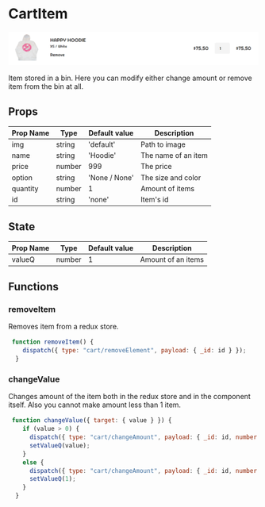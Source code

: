 # CartItem

![Photo](./screenshots/CartItem.PNG)

Item stored in a bin. Here you can modify either change amount or remove item from the bin at all.

## Props

| Prop Name | Type   | Default value | Description         |
|-----------|--------|---------------|---------------------|
| img       | string | 'default'     | Path to image       |
| name      | string | 'Hoodie'      | The name of an item |
| price     | number | 999           | The price           |
| option    | string | 'None / None' | The size and color  |
| quantity  | number | 1             | Amount of items     |
| id        | string | 'none'        | Item's id           |

## State

| Prop Name | Type   | Default value | Description        |
|-----------|--------|---------------|--------------------|
| valueQ    | number | 1             | Amount of an items |

## Functions

### removeItem

Removes item from a redux store.

```js
 function removeItem() {
    dispatch({ type: "cart/removeElement", payload: { _id: id } });
  }
```

### changeValue

Changes amount of the item both in the redux store and in the component itself. Also you cannot make amount less than 1 item.

```js
 function changeValue({ target: { value } }) {
    if (value > 0) {
      dispatch({ type: "cart/changeAmount", payload: { _id: id, number: Number(value) } });
      setValueQ(value);
    }
    else {
      dispatch({ type: "cart/changeAmount", payload: { _id: id, number: 1 } });
      setValueQ(1);
    }
  }
```
